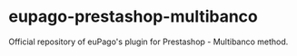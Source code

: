# eupago-prestashop-multibanco
Official repository of euPago's plugin for Prestashop - Multibanco method.
